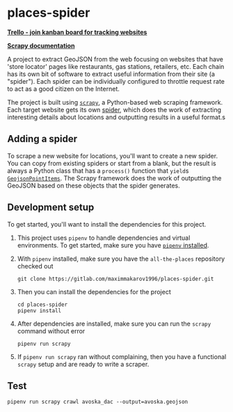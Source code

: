 # places-spider

[**Trello - join kanban board for tracking websites**](https://trello.com/invite/b/wDuQECbB/9ac32a072ccf145483bef75d8638a5cb/global-data-engineering-places)

[**Scrapy documentation**](https://docs.scrapy.org/)

A project to extract GeoJSON from the web focusing on websites that have 'store locator' pages like restaurants, gas stations, retailers, etc. Each chain has its own bit of software to extract useful information from their site (a "spider"). Each spider can be individually configured to throttle request rate to act as a good citizen on the Internet. 

The project is built using [`scrapy`](https://scrapy.org/), a Python-based web scraping framework. Each target website gets its own [spider](https://doc.scrapy.org/en/latest/topics/spiders.html), which does the work of extracting interesting details about locations and outputting results in a useful format.s

## Adding a spider

To scrape a new website for locations, you'll want to create a new spider. You can copy from existing spiders or start from a blank, but the result is always a Python class that has a `process()` function that `yield`s [`GeojsonPointItems`](https://github.com/iandees/all-the-places/blob/master/locations/items.py). The Scrapy framework does the work of outputting the GeoJSON based on these objects that the spider generates.

## Development setup

To get started, you'll want to install the dependencies for this project.

1. This project uses `pipenv` to handle dependencies and virtual environments. To get started, make sure you have [`pipenv` installed](https://github.com/kennethreitz/pipenv#installation).

2. With `pipenv` installed, make sure you have the `all-the-places` repository checked out

   ```console
   git clone https://gitlab.com/maximmakarov1996/places-spider.git
   ```

3. Then you can install the dependencies for the project

   ```console
   cd places-spider
   pipenv install
   ```

4. After dependencies are installed, make sure you can run the `scrapy` command without error

   ```console
   pipenv run scrapy
   ```

5. If `pipenv run scrapy` ran without complaining, then you have a functional `scrapy` setup and are ready to write a scraper.

## Test
`pipenv run scrapy crawl avoska_dac --output=avoska.geojson`
